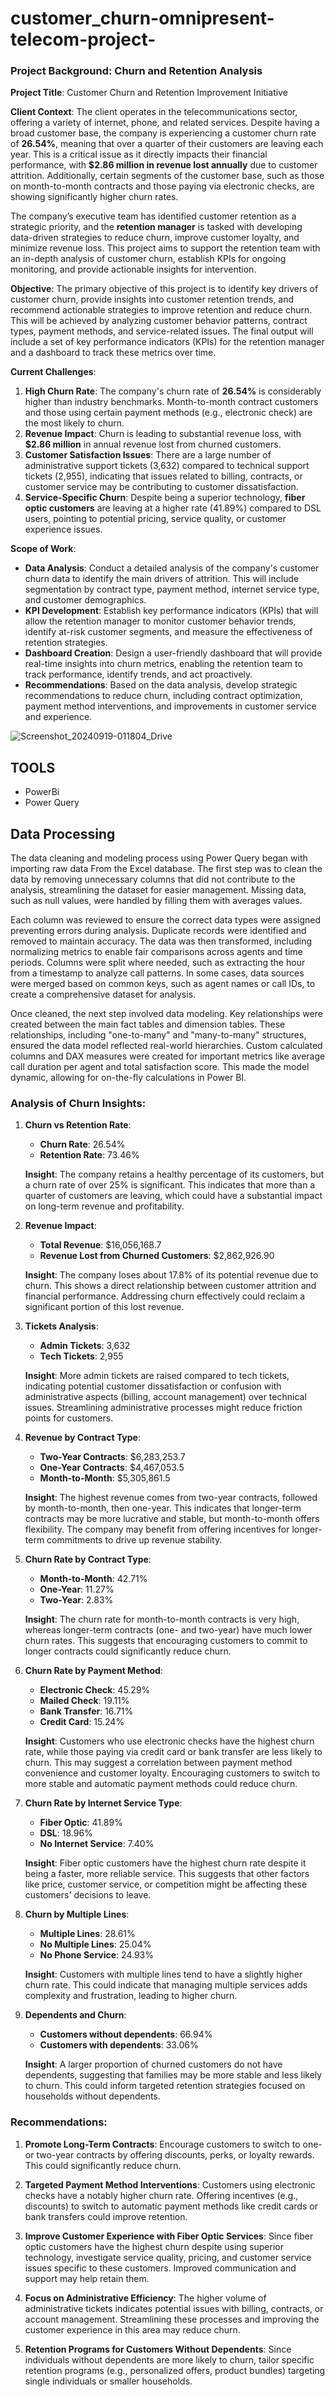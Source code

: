 # customer_churn-omnipresent-telecom-project-
### Project Background: Churn and Retention Analysis

**Project Title**: Customer Churn and Retention Improvement Initiative

**Client Context**:
The client operates in the telecommunications sector, offering a variety of internet, phone, and related services. Despite having a broad customer base, the company is experiencing a customer churn rate of **26.54%**, meaning that over a quarter of their customers are leaving each year. This is a critical issue as it directly impacts their financial performance, with **$2.86 million in revenue lost annually** due to customer attrition. Additionally, certain segments of the customer base, such as those on month-to-month contracts and those paying via electronic checks, are showing significantly higher churn rates.

The company’s executive team has identified customer retention as a strategic priority, and the **retention manager** is tasked with developing data-driven strategies to reduce churn, improve customer loyalty, and minimize revenue loss. This project aims to support the retention team with an in-depth analysis of customer churn, establish KPIs for ongoing monitoring, and provide actionable insights for intervention.

**Objective**:
The primary objective of this project is to identify key drivers of customer churn, provide insights into customer retention trends, and recommend actionable strategies to improve retention and reduce churn. This will be achieved by analyzing customer behavior patterns, contract types, payment methods, and service-related issues. The final output will include a set of key performance indicators (KPIs) for the retention manager and a dashboard to track these metrics over time.

**Current Challenges**:
1. **High Churn Rate**: The company's churn rate of **26.54%** is considerably higher than industry benchmarks. Month-to-month contract customers and those using certain payment methods (e.g., electronic check) are the most likely to churn.
2. **Revenue Impact**: Churn is leading to substantial revenue loss, with **$2.86 million** in annual revenue lost from churned customers.
3. **Customer Satisfaction Issues**: There are a large number of administrative support tickets (3,632) compared to technical support tickets (2,955), indicating that issues related to billing, contracts, or customer service may be contributing to customer dissatisfaction.
4. **Service-Specific Churn**: Despite being a superior technology, **fiber optic customers** are leaving at a higher rate (41.89%) compared to DSL users, pointing to potential pricing, service quality, or customer experience issues.

**Scope of Work**:
- **Data Analysis**: Conduct a detailed analysis of the company's customer churn data to identify the main drivers of attrition. This will include segmentation by contract type, payment method, internet service type, and customer demographics.
- **KPI Development**: Establish key performance indicators (KPIs) that will allow the retention manager to monitor customer behavior trends, identify at-risk customer segments, and measure the effectiveness of retention strategies.
- **Dashboard Creation**: Design a user-friendly dashboard that will provide real-time insights into churn metrics, enabling the retention team to track performance, identify trends, and act proactively.
- **Recommendations**: Based on the data analysis, develop strategic recommendations to reduce churn, including contract optimization, payment method interventions, and improvements in customer service and experience.



![Screenshot_20240919-011804_Drive](https://github.com/user-attachments/assets/34212bf2-cb67-4178-8330-c809ee71bb3b)


## **TOOLS**
- PowerBi
- Power Query

## **Data Processing**
The data cleaning and modeling process using Power Query began with importing raw data From the Excel database. The first step was to clean the data by removing unnecessary columns that did not contribute to the analysis, streamlining the dataset for easier management. Missing data, such as null values, were handled by filling them with averages values.  

Each column was reviewed to ensure the correct data types were assigned preventing errors during analysis. Duplicate records were identified and removed to maintain accuracy. The data was then transformed, including normalizing metrics to enable fair comparisons across agents and time periods. Columns were split where needed, such as extracting the hour from a timestamp to analyze call patterns. In some cases, data sources were merged based on common keys, such as agent names or call IDs, to create a comprehensive dataset for analysis.

Once cleaned, the next step involved data modeling. Key relationships were created between the main fact tables and dimension tables. These relationships, including "one-to-many" and "many-to-many" structures, ensured the data model reflected real-world hierarchies. Custom calculated columns and DAX measures were created for important metrics like average call duration per agent and total satisfaction score. This made the model dynamic, allowing for on-the-fly calculations in Power BI. 

### Analysis of Churn Insights:

1. **Churn vs Retention Rate**:
   - **Churn Rate**: 26.54%
   - **Retention Rate**: 73.46%

   **Insight**: The company retains a healthy percentage of its customers, but a churn rate of over 25% is significant. This indicates that more than a quarter of customers are leaving, which could have a substantial impact on long-term revenue and profitability.

2. **Revenue Impact**:
   - **Total Revenue**: $16,056,168.7
   - **Revenue Lost from Churned Customers**: $2,862,926.90

   **Insight**: The company loses about 17.8% of its potential revenue due to churn. This shows a direct relationship between customer attrition and financial performance. Addressing churn effectively could reclaim a significant portion of this lost revenue.

3. **Tickets Analysis**:
   - **Admin Tickets**: 3,632
   - **Tech Tickets**: 2,955

   **Insight**: More admin tickets are raised compared to tech tickets, indicating potential customer dissatisfaction or confusion with administrative aspects (billing, account management) over technical issues. Streamlining administrative processes might reduce friction points for customers.

4. **Revenue by Contract Type**:
   - **Two-Year Contracts**: $6,283,253.7
   - **One-Year Contracts**: $4,467,053.5
   - **Month-to-Month**: $5,305,861.5

   **Insight**: The highest revenue comes from two-year contracts, followed by month-to-month, then one-year. This indicates that longer-term contracts may be more lucrative and stable, but month-to-month offers flexibility. The company may benefit from offering incentives for longer-term commitments to drive up revenue stability.

5. **Churn Rate by Contract Type**:
   - **Month-to-Month**: 42.71%
   - **One-Year**: 11.27%
   - **Two-Year**: 2.83%

   **Insight**: The churn rate for month-to-month contracts is very high, whereas longer-term contracts (one- and two-year) have much lower churn rates. This suggests that encouraging customers to commit to longer contracts could significantly reduce churn.

6. **Churn Rate by Payment Method**:
   - **Electronic Check**: 45.29%
   - **Mailed Check**: 19.11%
   - **Bank Transfer**: 16.71%
   - **Credit Card**: 15.24%

   **Insight**: Customers who use electronic checks have the highest churn rate, while those paying via credit card or bank transfer are less likely to churn. This may suggest a correlation between payment method convenience and customer loyalty. Encouraging customers to switch to more stable and automatic payment methods could reduce churn.

7. **Churn Rate by Internet Service Type**:
   - **Fiber Optic**: 41.89%
   - **DSL**: 18.96%
   - **No Internet Service**: 7.40%

   **Insight**: Fiber optic customers have the highest churn rate despite it being a faster, more reliable service. This suggests that other factors like price, customer service, or competition might be affecting these customers' decisions to leave.

8. **Churn by Multiple Lines**:
   - **Multiple Lines**: 28.61%
   - **No Multiple Lines**: 25.04%
   - **No Phone Service**: 24.93%

   **Insight**: Customers with multiple lines tend to have a slightly higher churn rate. This could indicate that managing multiple services adds complexity and frustration, leading to higher churn.

9. **Dependents and Churn**:
   - **Customers without dependents**: 66.94%
   - **Customers with dependents**: 33.06%

   **Insight**: A larger proportion of churned customers do not have dependents, suggesting that families may be more stable and less likely to churn. This could inform targeted retention strategies focused on households without dependents.

### Recommendations:

1. **Promote Long-Term Contracts**: 
   Encourage customers to switch to one- or two-year contracts by offering discounts, perks, or loyalty rewards. This could significantly reduce churn.

2. **Targeted Payment Method Interventions**: 
   Customers using electronic checks have a notably higher churn rate. Offering incentives (e.g., discounts) to switch to automatic payment methods like credit cards or bank transfers could improve retention.

3. **Improve Customer Experience with Fiber Optic Services**:
   Since fiber optic customers have the highest churn despite using superior technology, investigate service quality, pricing, and customer service issues specific to these customers. Improved communication and support may help retain them.

4. **Focus on Administrative Efficiency**:
   The higher volume of administrative tickets indicates potential issues with billing, contracts, or account management. Streamlining these processes and improving the customer experience in this area may reduce churn.

5. **Retention Programs for Customers Without Dependents**:
   Since individuals without dependents are more likely to churn, tailor specific retention programs (e.g., personalized offers, product bundles) targeting single individuals or smaller households.

